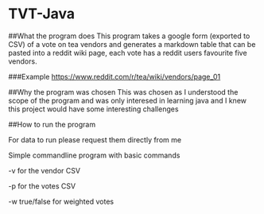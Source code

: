 # TVT-Java
##What the program does
This program takes a google form (exported to CSV) of a vote on tea vendors and generates a markdown table that can be pasted into a reddit wiki page, each vote has a reddit users favourite five vendors.

###Example
https://www.reddit.com/r/tea/wiki/vendors/page_01

##Why the program was chosen
This was chosen as I understood the scope of the program and was only interesed in learning java and I knew this project would have some interesting challenges

##How to run the program

For data to run please request them directly from me

Simple commandline program with basic commands

-v for the vendor CSV

-p for the votes CSV

-w true/false for weighted votes

